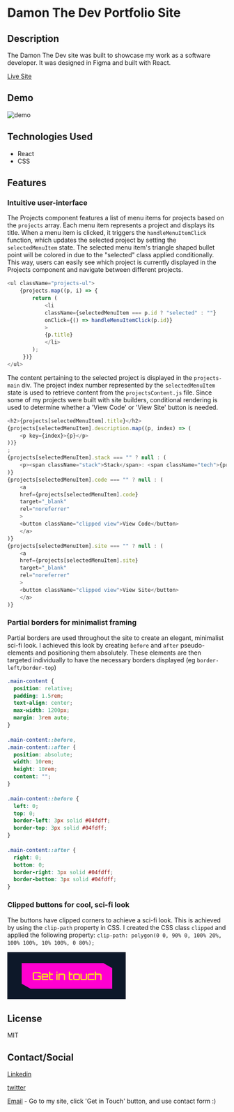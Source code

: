 # Damon The Dev Portfolio Site

## Description

The Damon The Dev site was built to showcase my work as a software developer. It was designed in Figma and built with React.

[Live Site]()

## Demo

![demo](./src/assets/damon-the-dev-demo-edited.gif)

## Technologies Used

* React
* CSS

## Features
### Intuitive user-interface
The Projects component features a list of menu items for projects based on the `projects` array. Each menu item represents a project and displays its title. When a menu item is clicked, it triggers the `handleMenuItemClick` function, which updates the selected project by setting the `selectedMenuItem` state. The selected menu item's triangle shaped bullet point will be colored in due to the "selected" class applied conditionally. This way, users can easily see which project is currently displayed in the Projects component and navigate between different projects.
```js
<ul className="projects-ul">
    {projects.map((p, i) => {
        return (
            <li
            className={selectedMenuItem === p.id ? "selected" : ""}
            onClick={() => handleMenuItemClick(p.id)}
            >
            {p.title}
            </li>
        );
     })}
</ul>
```
The content pertaining to the selected project is displayed in the `projects-main` div. The project index number represented by the `selectedMenuItem` state is used to retrieve content from the `projectsContent.js` file. Since some of my projects were built with site builders, conditional rendering is used to determine whether a 'View Code' or 'View Site' button is needed.

```js
<h2>{projects[selectedMenuItem].title}</h2>
{projects[selectedMenuItem].description.map((p, index) => (
    <p key={index}>{p}</p>
))}
;
{projects[selectedMenuItem].stack === "" ? null : (
    <p><span className="stack">Stack</span>: <span className="tech">{projects[selectedMenuItem].stack}</span></p>
)}
{projects[selectedMenuItem].code === "" ? null : (
    <a
    href={projects[selectedMenuItem].code}
    target="_blank"
    rel="noreferrer"
    >
    <button className="clipped view">View Code</button>
    </a>
)}
{projects[selectedMenuItem].site === "" ? null : (
    <a
    href={projects[selectedMenuItem].site}
    target="_blank"
    rel="noreferrer"
    >
    <button className="clipped view">View Site</button>
    </a>
)}
```

### Partial borders for minimalist framing
Partial borders are used throughout the site to create an elegant, minimalist sci-fi look. I achieved this look by creating `before` and `after` pseudo-elements and positioning them absolutely. These elements are then targeted individually to have the necessary borders displayed (eg `border-left/border-top`)
```css
.main-content {
  position: relative;
  padding: 1.5rem;
  text-align: center;
  max-width: 1200px;
  margin: 3rem auto;
}

.main-content::before,
.main-content::after {
  position: absolute;
  width: 10rem;
  height: 10rem;
  content: "";
}

.main-content::before {
  left: 0;
  top: 0;
  border-left: 3px solid #04fdff;
  border-top: 3px solid #04fdff;
}

.main-content::after {
  right: 0;
  bottom: 0;
  border-right: 3px solid #04fdff;
  border-bottom: 3px solid #04fdff;
}
```
### Clipped buttons for cool, sci-fi look
The buttons have clipped corners to achieve a sci-fi look. This is achieved by using the `clip-path` property in CSS. I created the CSS class `clipped` and applied the following property: `clip-path: polygon(0 0, 90% 0, 100% 20%, 100% 100%, 10% 100%, 0 80%);`

![clipped-button](./src/assets/clipped-button.png)

## License

MIT

## Contact/Social

[Linkedin](https://www.linkedin.com/in/damon-pickett/)

[twitter](https://twitter.com/home)

[Email]() - Go to my site, click 'Get in Touch' button, and use contact form :)
